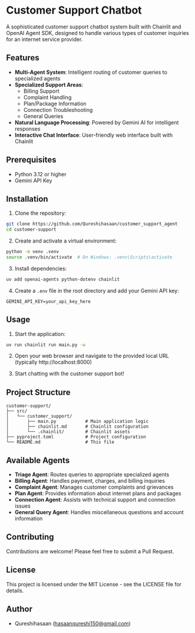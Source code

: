 # Customer Support Chatbot

A sophisticated customer support chatbot system built with Chainlit and OpenAI Agent SDK, designed to handle various types of customer inquiries for an internet service provider.

## Features

- **Multi-Agent System**: Intelligent routing of customer queries to specialized agents
- **Specialized Support Areas**:
  - Billing Support
  - Complaint Handling
  - Plan/Package Information
  - Connection Troubleshooting
  - General Queries
- **Natural Language Processing**: Powered by Gemini AI for intelligent responses
- **Interactive Chat Interface**: User-friendly web interface built with Chainlit

## Prerequisites

- Python 3.12 or higher
- Gemini API Key

## Installation

1. Clone the repository:
```bash
git clone https://github.com/Qureshihasaan/customer_support_agent
cd customer-support
```

2. Create and activate a virtual environment:
```bash
python -m venv .venv
source .venv/bin/activate  # On Windows: .venv\Scripts\activate
```

3. Install dependencies:
```bash
uv add openai-agents python-dotenv chainlit
```

4. Create a `.env` file in the root directory and add your Gemini API key:
```
GEMINI_API_KEY=your_api_key_here
```

## Usage

1. Start the application:
```bash
uv run chainlit run main.py -w
```

2. Open your web browser and navigate to the provided local URL (typically http://localhost:8000)

3. Start chatting with the customer support bot!

## Project Structure

```
customer-support/
├── src/
│   └── customer_support/
│       ├── main.py           # Main application logic
│       ├── chainlit.md       # Chainlit configuration
│       └── .chainlit/        # Chainlit assets
├── pyproject.toml            # Project configuration
└── README.md                 # This file
```

## Available Agents

- **Triage Agent**: Routes queries to appropriate specialized agents
- **Billing Agent**: Handles payment, charges, and billing inquiries
- **Complaint Agent**: Manages customer complaints and grievances
- **Plan Agent**: Provides information about internet plans and packages
- **Connection Agent**: Assists with technical support and connection issues
- **General Query Agent**: Handles miscellaneous questions and account information

## Contributing

Contributions are welcome! Please feel free to submit a Pull Request.

## License

This project is licensed under the MIT License - see the LICENSE file for details.

## Author

- Qureshihasaan (hasaanqureshi150@gmail.com)
